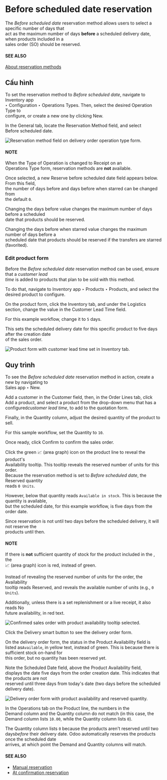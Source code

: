 # Before scheduled date reservation

The _Before scheduled date_ reservation method allows users to select a specific number of days that\
act as the maximum number of days **before** a scheduled delivery date, when products included in a\
sales order (SO) should be reserved.

#### SEE ALSO

[About reservation methods](../reservation_methods.md)

## Cấu hình

To set the reservation method to _Before scheduled date_, navigate to Inventory app\
‣ Configuration ‣ Operations Types. Then, select the desired Operation Type to\
configure, or create a new one by clicking New.

In the General tab, locate the Reservation Method field, and select\
Before scheduled date.

![Reservation method field on delivery order operation type form.](../../../../../_images/before-scheduled-date-configuration.png)

#### NOTE

When the Type of Operation is changed to Receipt on an\
Operations Type form, reservation methods are **not** available.

Once selected, a new Reserve before scheduled date field appears below. From this field,\
the number of days before and days before when starred can be changed from\
the default `0`.

Changing the days before value changes the maximum number of days before a scheduled\
date that products should be reserved.

Changing the days before when starred value changes the maximum number of days before a\
scheduled date that products should be reserved if the transfers are starred (favorited).

### Edit product form

Before the _Before scheduled date_ reservation method can be used, ensure that a _customer lead_\
_time_ is added to products that plan to be sold with this method.

To do that, navigate to Inventory app ‣ Products ‣ Products, and select the\
desired product to configure.

On the product form, click the Inventory tab, and under the Logistics\
section, change the value in the Customer Lead Time field.

For this example workflow, change it to `5` days.

This sets the scheduled delivery date for this specific product to five days after the creation date\
of the sales order.

![Product form with customer lead time set in Inventory tab.](../../../../../_images/before-scheduled-date-customer-lead-time.png)

## Quy trình

To see the _Before scheduled date_ reservation method in action, create a new by navigating to\
Sales app ‣ New.

Add a customer in the Customer field, then, in the Order Lines tab, click\
Add a product, and select a product from the drop-down menu that has a configure&#x64;_&#x63;ustomer lead time_, to add to the quotation form.

Finally, in the Quantity column, adjust the desired quantity of the product to sell.

For this sample workflow, set the Quantity to `10`.

Once ready, click Confirm to confirm the sales order.

Click the green 📈 (area graph) icon on the product line to reveal the product's\
Availability tooltip. This tooltip reveals the reserved number of units for this order.\
Because the reservation method is set to _Before scheduled date_, the Reserved quantity\
reads `0 Units`.

However, below that quantity reads `Available in stock`. This is because the quantity is available,\
but the scheduled date, for this example workflow, is five days from the order date.

Since reservation is not until two days before the scheduled delivery, it will not reserve the\
products until then.

#### NOTE

If there is **not** sufficient quantity of stock for the product included in the , the\
📈 (area graph) icon is red, instead of green.

Instead of revealing the reserved number of units for the order, the Availability\
tooltip reads Reserved, and reveals the available number of units (e.g., `0 Units`).

Additionally, unless there is a set replenishment or a live receipt, it also reads No\
future availability, in red text.

![Confirmed sales order with product availability tooltip selected.](../../../../../_images/before-scheduled-date-availability-tooltip.png)

Click the Delivery smart button to see the delivery order form.

On the delivery order form, the status in the Product Availability field is listed as`Available`, in yellow text, instead of green. This is because there is sufficient stock on-hand for\
this order, but no quantity has been reserved yet.

Note the Scheduled Date field, above the Product Availability field,\
displays the date five days from the order creation date. This indicates that the products are not\
reserved until three days from today's date (two days before the scheduled delivery date).

![Delivery order form with product availability and reserved quantity.](../../../../../_images/before-scheduled-date-delivery-order-form.png)

In the Operations tab on the Product line, the numbers in the\
Demand column and the Quantity column do not match (in this case, the\
Demand column lists `10.00`, while the Quantity column lists `0`).

The Quantity column lists `0` because the products aren't reserved until two day&#x73;_&#x62;efore_ their delivery date. Odoo automatically reserves the products once the scheduled date\
arrives, at which point the Demand and Quantity columns will match.

#### SEE ALSO

* [Manual reservation](manually.md)
* [At confirmation reservation](at_confirmation.md)
